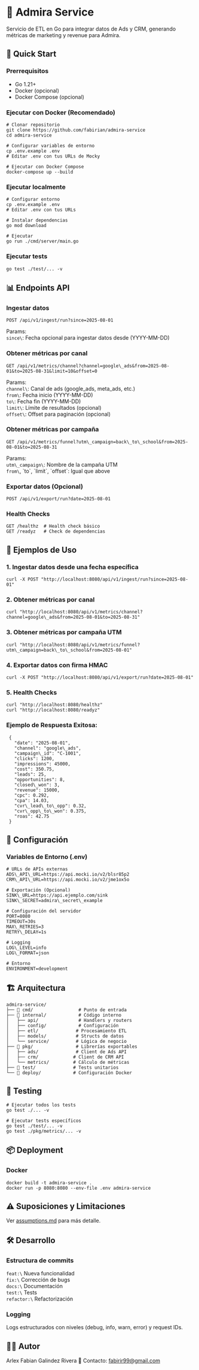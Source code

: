 # 🎯 Admira Service

Servicio de ETL en Go para integrar datos de Ads y CRM, generando métricas de marketing y revenue para Admira.

## 🚀 Quick Start

### Prerrequisitos  
- Go 1.21+  
- Docker (opcional)  
- Docker Compose (opcional)

### Ejecutar con Docker (Recomendado)  
```  
# Clonar repositorio  
git clone https://github.com/fabirian/admira-service  
cd admira-service

# Configurar variables de entorno  
cp .env.example .env  
# Editar .env con tus URLs de Mocky

# Ejecutar con Docker Compose  
docker-compose up --build  
```

### Ejecutar localmente  
```  
# Configurar entorno  
cp .env.example .env  
# Editar .env con tus URLs

# Instalar dependencias  
go mod download

# Ejecutar  
go run ./cmd/server/main.go  
```

### Ejecutar tests  
```  
go test ./test/... -v  
```

## 📊 Endpoints API

### Ingestar datos  
```  
POST /api/v1/ingest/run?since=2025-08-01  
```  
Params:  
`since\`: Fecha opcional para ingestar datos desde (YYYY-MM-DD)

### Obtener métricas por canal  
```  
GET /api/v1/metrics/channel?channel=google\_ads&from=2025-08-01&to=2025-08-31&limit=10&offset=0  
```  
Params:  
`channel\`: Canal de ads (google\_ads, meta\_ads, etc.)  
`from\`: Fecha inicio (YYYY-MM-DD)  
`to\`: Fecha fin (YYYY-MM-DD)  
`limit\`: Límite de resultados (opcional)  
`offset\`: Offset para paginación (opcional)

### Obtener métricas por campaña  
```  
GET /api/v1/metrics/funnel?utm\_campaign=back\_to\_school&from=2025-08-01&to=2025-08-31  
```  
Params:  
`utm\_campaign\`: Nombre de la campaña UTM  
`from\`, \`to\`, \`limit\`, \`offset\`: Igual que above

### Exportar datos (Opcional)  
```  
POST /api/v1/export/run?date=2025-08-01  
```

### Health Checks  
```  
GET /healthz  # Health check básico  
GET /readyz   # Check de dependencias  
```

## 🎯 Ejemplos de Uso

### 1. Ingestar datos desde una fecha específica  
```  
curl -X POST "http://localhost:8080/api/v1/ingest/run?since=2025-08-01"  
```
### 2. Obtener métricas por canal  
```  
curl "http://localhost:8080/api/v1/metrics/channel?channel=google\_ads&from=2025-08-01&to=2025-08-31"  
```

### 3. Obtener métricas por campaña UTM  
```  
curl "http://localhost:8080/api/v1/metrics/funnel?utm\_campaign=back\_to\_school&from=2025-08-01"  
```

### 4. Exportar datos con firma HMAC  
```  
curl -X POST "http://localhost:8080/api/v1/export/run?date=2025-08-01"  
```

### 5. Health Checks  
```  
curl "http://localhost:8080/healthz"  
curl "http://localhost:8080/readyz"  
```

### Ejemplo de Respuesta Exitosa:  
```  
 {  
   "date": "2025-08-01",  
   "channel": "google\_ads",  
   "campaign\_id": "C-1001",  
   "clicks": 1200,  
   "impressions": 45000,  
   "cost": 350.75,  
   "leads": 25,  
   "opportunities": 8,  
   "closed\_won": 3,  
   "revenue": 15000,  
   "cpc": 0.292,  
   "cpa": 14.03,  
   "cvr\_lead\_to\_opp": 0.32,  
   "cvr\_opp\_to\_won": 0.375,  
   "roas": 42.75  
 }  
```

## 🔧 Configuración

### Variables de Entorno (.env)  
```env  
# URLs de APIs externas  
ADS\_API\_URL=https://api.mocki.io/v2/blsr85p2  
CRM\_API\_URL=https://api.mocki.io/v2/jme1ox5o

# Exportación (Opcional)  
SINK\_URL=https://api.ejemplo.com/sink  
SINK\_SECRET=admira\_secret\_example

# Configuración del servidor  
PORT=8080  
TIMEOUT=30s  
MAX\_RETRIES=3  
RETRY\_DELAY=1s

# Logging  
LOG\_LEVEL=info  
LOG\_FORMAT=json

# Entorno  
ENVIRONMENT=development  
```

## 🏗️ Arquitectura

```  
admira-service/  
├── 📁 cmd/                 # Punto de entrada  
├── 📁 internal/            # Código interno  
│   ├── api/               # Handlers y routers  
│   ├── config/            # Configuración  
│   ├── etl/              # Procesamiento ETL  
│   ├── models/           # Structs de datos  
│   └── service/          # Lógica de negocio  
├── 📁 pkg/                # Librerías exportables  
│   ├── ads/              # Client de Ads API  
│   ├── crm/             # Client de CRM API  
│   └── metrics/         # Cálculo de métricas  
├── 📁 test/              # Tests unitarios  
└── 📁 deploy/            # Configuración Docker  
```

## 🧪 Testing

```  
# Ejecutar todos los tests  
go test ./... -v

# Ejecutar tests específicos  
go test ./test/... -v  
go test ./pkg/metrics/... -v  
```

## 📦 Deployment

### Docker  
```  
docker build -t admira-service .  
docker run -p 8080:8080 --env-file .env admira-service  
```

## ⚠️ Suposiciones y Limitaciones

Ver [assumptions.md](assumptions.md) para más detalle.

## 🛠️ Desarrollo

### Estructura de commits  
`feat:\` Nueva funcionalidad  
`fix:\` Corrección de bugs  
`docs:\` Documentación  
`test:\` Tests  
`refactor:\` Refactorización

### Logging  
Logs estructurados con niveles (debug, info, warn, error) y request IDs.

## 🧑‍💻 Autor

Arlex Fabian Galindez Rivera
📧 Contacto: fabirir99@gmail.com
